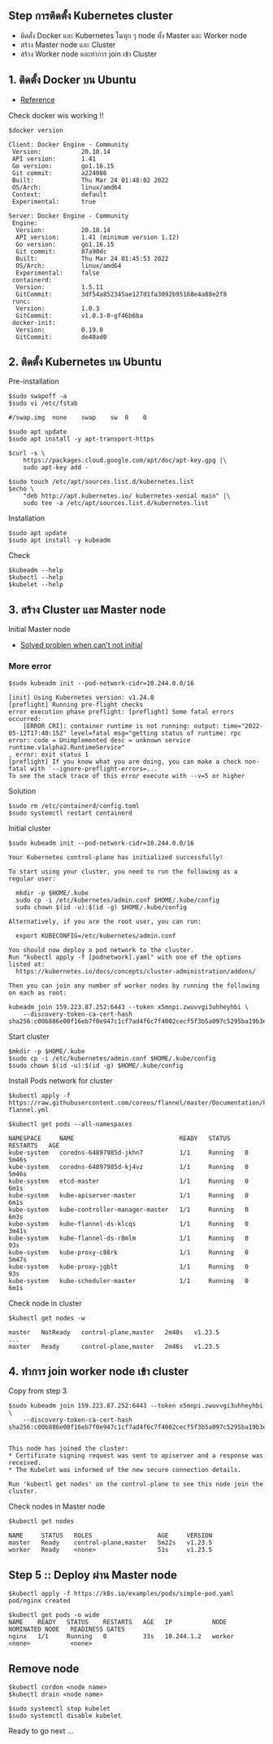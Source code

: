 ## Step การติดตั้ง Kubernetes cluster
* ติดตั้ง Docker และ Kubernetes ในทุก ๆ  node ทั้ง Master และ Worker node
* สร้าง Master node และ Cluster
* สร้าง Worker node และทำการ join เข้า Cluster

## 1. ติดตั้ง Docker บน Ubuntu
* [Reference](https://docs.docker.com/engine/install/ubuntu/)

Check docker wis working !!
```
$docker version

Client: Docker Engine - Community
 Version:           20.10.14
 API version:       1.41
 Go version:        go1.16.15
 Git commit:        a224086
 Built:             Thu Mar 24 01:48:02 2022
 OS/Arch:           linux/amd64
 Context:           default
 Experimental:      true

Server: Docker Engine - Community
 Engine:
  Version:          20.10.14
  API version:      1.41 (minimum version 1.12)
  Go version:       go1.16.15
  Git commit:       87a90dc
  Built:            Thu Mar 24 01:45:53 2022
  OS/Arch:          linux/amd64
  Experimental:     false
 containerd:
  Version:          1.5.11
  GitCommit:        3df54a852345ae127d1fa3092b95168e4a88e2f8
 runc:
  Version:          1.0.3
  GitCommit:        v1.0.3-0-gf46b6ba
 docker-init:
  Version:          0.19.0
  GitCommit:        de40ad0
```

## 2. ติดตั้ง Kubernetes บน Ubuntu

Pre-installation
```
$sudo swapoff -a
$sudo vi /etc/fstab  

#/swap.img  none    swap    sw  0    0 

$sudo apt update
$sudo apt install -y apt-transport-https

$curl -s \
    https://packages.cloud.google.com/apt/doc/apt-key.gpg |\
    sudo apt-key add -

$sudo touch /etc/apt/sources.list.d/kubernetes.list
$echo \
    "deb http://apt.kubernetes.io/ kubernetes-xenial main" |\
    sudo tee -a /etc/apt/sources.list.d/kubernetes.list

```

Installation
```
$sudo apt update   
$sudo apt install -y kubeadm  
```

Check
```
$kubeadm --help
$kubectl --help 
$kubelet --help

```

## 3. สร้าง Cluster และ Master node

Initial Master node
* [Solved problen when can't not initial](https://stackoverflow.com/questions/52119985/kubeadm-init-shows-kubelet-isnt-running-or-healthy)

### More error
```
$sudo kubeadm init --pod-network-cidr=10.244.0.0/16

[init] Using Kubernetes version: v1.24.0
[preflight] Running pre-flight checks
error execution phase preflight: [preflight] Some fatal errors occurred:
	[ERROR CRI]: container runtime is not running: output: time="2022-05-12T17:40:15Z" level=fatal msg="getting status of runtime: rpc error: code = Unimplemented desc = unknown service runtime.v1alpha2.RuntimeService"
, error: exit status 1
[preflight] If you know what you are doing, you can make a check non-fatal with `--ignore-preflight-errors=...`
To see the stack trace of this error execute with --v=5 or higher
```
Solution
```
$sudo rm /etc/containerd/config.toml
$sudo systemctl restart containerd
```


Initial cluster
```
$sudo kubeadm init --pod-network-cidr=10.244.0.0/16

Your Kubernetes control-plane has initialized successfully!

To start using your cluster, you need to run the following as a regular user:

  mkdir -p $HOME/.kube
  sudo cp -i /etc/kubernetes/admin.conf $HOME/.kube/config
  sudo chown $(id -u):$(id -g) $HOME/.kube/config

Alternatively, if you are the root user, you can run:

  export KUBECONFIG=/etc/kubernetes/admin.conf

You should now deploy a pod network to the cluster.
Run "kubectl apply -f [podnetwork].yaml" with one of the options listed at:
  https://kubernetes.io/docs/concepts/cluster-administration/addons/

Then you can join any number of worker nodes by running the following on each as root:

kubeadm join 159.223.87.252:6443 --token x5mnpi.zwuvvgi3uhheyhbi \
	--discovery-token-ca-cert-hash sha256:c00b886e00f16eb7f0e947c1cf7ad4f6c7f4002cecf5f3b5a097c5295ba19b3e
```

Start cluster
```
$mkdir -p $HOME/.kube
$sudo cp -i /etc/kubernetes/admin.conf $HOME/.kube/config
$sudo chown $(id -u):$(id -g) $HOME/.kube/config
```

Install Pods network for cluster
```
$kubectl apply -f https://raw.githubusercontent.com/coreos/flannel/master/Documentation/kube-flannel.yml  

$kubectl get pods --all-namespaces

NAMESPACE     NAME                             READY   STATUS    RESTARTS   AGE
kube-system   coredns-64897985d-jkhn7          1/1     Running   0          5m46s
kube-system   coredns-64897985d-kj4vz          1/1     Running   0          5m46s
kube-system   etcd-master                      1/1     Running   0          6m1s
kube-system   kube-apiserver-master            1/1     Running   0          6m1s
kube-system   kube-controller-manager-master   1/1     Running   0          6m3s
kube-system   kube-flannel-ds-klcqs            1/1     Running   0          3m41s
kube-system   kube-flannel-ds-r8mlm            1/1     Running   0          93s
kube-system   kube-proxy-c88rk                 1/1     Running   0          5m47s
kube-system   kube-proxy-jgblt                 1/1     Running   0          93s
kube-system   kube-scheduler-master            1/1     Running   0          6m1s
```

Check node in cluster
```
$kubectl get nodes -w

master   NotReady   control-plane,master   2m40s   v1.23.5
...
master   Ready      control-plane,master   2m46s   v1.23.5
```

## 4. ทำการ join worker node เข้า cluster

Copy from step 3
```
$sudo kubeadm join 159.223.87.252:6443 --token x5mnpi.zwuvvgi3uhheyhbi \
	--discovery-token-ca-cert-hash sha256:c00b886e00f16eb7f0e947c1cf7ad4f6c7f4002cecf5f3b5a097c5295ba19b3e


This node has joined the cluster:
* Certificate signing request was sent to apiserver and a response was received.
* The Kubelet was informed of the new secure connection details.

Run 'kubectl get nodes' on the control-plane to see this node join the cluster.
```

Check nodes in Master node
```
$kubectl get nodes

NAME     STATUS   ROLES                  AGE     VERSION
master   Ready    control-plane,master   5m22s   v1.23.5
worker   Ready    <none>                 51s     v1.23.5
```

## Step 5 :: Deploy ผ่าน Master node
```
$kubectl apply -f https://k8s.io/examples/pods/simple-pod.yaml
pod/nginx created

$kubectl get pods -o wide
NAME    READY   STATUS    RESTARTS   AGE   IP           NODE     NOMINATED NODE   READINESS GATES
nginx   1/1     Running   0          33s   10.244.1.2   worker   <none>           <none>
```

## Remove node
```
$kubectl cordon <node name>
$kubectl drain <node name>

$sudo systemctl stop kubelet
$sudo systemctl disable kubelet
```

Ready to go next ...
